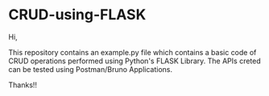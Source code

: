 # CRUD-using-FLASK

Hi,

This repository contains an example.py file which contains a basic code of CRUD operations performed using Python's FLASK Library.
The APIs creted can be tested using Postman/Bruno Applications.

Thanks!!
